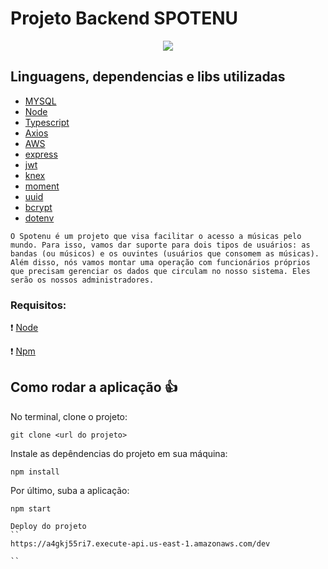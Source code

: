 # Projeto Backend SPOTENU
 
<div align="center"><img src="https://i.imgur.com/xUhQLtc.png"></img></div>


## Linguagens, dependencias e libs utilizadas
- [MYSQL](https://www.mysql.com/)
- [Node](https://nodejs.org/en/)
- [Typescript](https://www.typescriptlang.org/)
- [Axios](https://alligator.io/react/axios-react/)
- [AWS](https://aws.google.com/)
- [express](https://expressjs.com/)
- [jwt](https://jwt.io/)
- [knex](http://knexjs.org/)
- [moment](https://momentjs.com/docs/)
- [uuid](https://www.uuidgenerator.net/)
- [bcrypt](https://www.npmjs.com/package/bcryptjs)
- [dotenv](https://www.npmjs.com/package/dotenv)

``
O Spotenu é um projeto que visa facilitar o acesso a músicas pelo mundo. Para isso, vamos dar suporte para dois tipos de usuários: as bandas (ou músicos) e os ouvintes (usuários que consomem as músicas). Além disso, nós vamos montar uma operação com funcionários próprios que precisam gerenciar os dados que circulam no nosso sistema. Eles serão os nossos administradores.
``

### Requisitos:

:exclamation: [Node](https://nodejs.org/en/download/)

:exclamation: [Npm](https://www.npmjs.com/)

## Como rodar a aplicação :+1:
No terminal, clone o projeto:
```
git clone <url do projeto>
```
Instale as depêndencias do projeto em sua máquina:
```
npm install
```
Por último, suba a aplicação:
```
npm start

Deploy do projeto 
``
https://a4gkj55ri7.execute-api.us-east-1.amazonaws.com/dev

``

